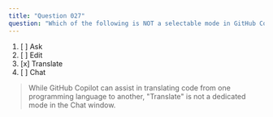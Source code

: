 ```yaml
---
title: "Question 027"
question: "Which of the following is NOT a selectable mode in GitHub Copilot Chat?"
---
```


1. [ ] Ask
1. [ ] Edit
1. [x] Translate
1. [ ] Chat
> While GitHub Copilot can assist in translating code from one programming language to another, "Translate" is not a dedicated mode in the Chat window.